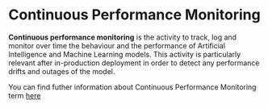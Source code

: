 # Continuous Performance Monitoring

 **Continuous performance monitoring** is the activity to track, log and monitor over time the behaviour and the performance of Artificial Intelligence and Machine Learning models. This activity is particularly relevant after in-production deployment in order to detect any performance drifts and outages of the model.

You can find futher information about Continuous Performance Monitoring term [here](../../T3.4/L3.Continuous_performance_monitoring.md)


